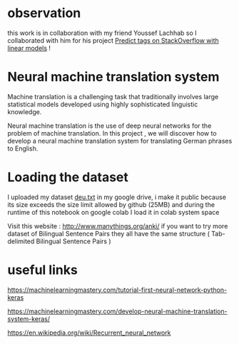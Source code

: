 # observation 
this work is in collaboration with my friend Youssef Lachhab so I collaborated with him for his project    [Predict tags on StackOverflow with linear models](https://github.com/youssef-lachhab/IDDL) !  


# Neural machine translation system
 Machine translation is a challenging task that traditionally involves large statistical models developed using highly sophisticated linguistic knowledge.

 Neural machine translation is the use of deep neural networks for the problem of machine translation.
In this project , we  will discover how to develop a neural machine translation system for translating German phrases to English.

# Loading  the dataset
  I  uploaded  my dataset  [deu.txt](https://docs.google.com/uc?export=download&id=1LYw_wl5ftE4ejhFPFpfar4lt1HvNKZgN)  in my google drive, i make it public  because its size exceeds the size limit allowed by github (25MB)
and during the runtime of  this notebook on google colab I load it in  colab system space


Visit this website : http://www.manythings.org/anki/ if you want to try more dataset of  Bilingual Sentence Pairs
they all have the same structure ( Tab-delimited Bilingual Sentence Pairs )

# useful links

https://machinelearningmastery.com/tutorial-first-neural-network-python-keras

https://machinelearningmastery.com/develop-neural-machine-translation-system-keras/

https://en.wikipedia.org/wiki/Recurrent_neural_network

